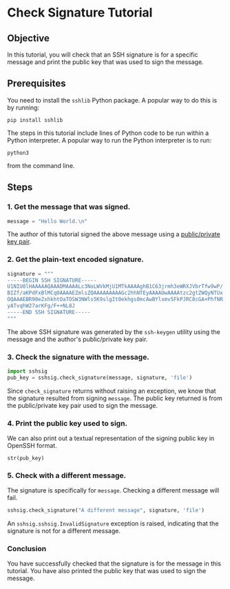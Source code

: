 Check Signature Tutorial
========================


Objective
---------

In this tutorial, you will 
check that an SSH signature is for a specific message
and print the public key that was used to sign the message.


Prerequisites
-------------

You need to install the `sshlib` Python package.
A popular way to do this is by running:

```
pip install sshlib
```

The steps in this tutorial include lines of Python code to be run within a Python interpreter.
A popular way to run the Python interpreter is to run:
```
python3
```
from the command line.


Steps
-----

### 1. Get the message that was signed.

```python
message = "Hello World.\n"
```

The author of this tutorial signed the above message using a
[public/private key pair](https://en.wikipedia.org/wiki/Public-key_cryptography).


### 2. Get the plain-text encoded signature.

```python
signature = """
-----BEGIN SSH SIGNATURE-----
U1NIU0lHAAAAAQAAADMAAAALc3NoLWVkMjU1MTkAAAAghB1C63jrmh3eWRXJVbrTfw9wP/
BIZf/aKPdFxBlMCq0AAAAEZmlsZQAAAAAAAAAGc2hhNTEyAAAAUwAAAAtzc2gtZWQyNTUx
OQAAAEBR90eZxhkhtOaTOSW3NWls5K9slgIt0ekhgs0mcAwBYlxmv5FkPJRC8cGA+PhfNR
yATvqhW27arKFg/F++NL8J
-----END SSH SIGNATURE-----
"""
```

The above SSH signature was generated by the `ssh-keygen` utility
using the message and the author's public/private key pair.


### 3. Check the signature with the message.

```python
import sshsig
pub_key = sshsig.check_signature(message, signature, 'file')
```

Since `check_signature` returns without raising an exception, we know that
the signature resulted from signing `message`.
The public key returned is from the public/private key pair used to sign
the message.


### 4. Print the public key used to sign.

We can also print out a textual representation of the signing public key in OpenSSH format.

```
str(pub_key)
```


### 5. Check with a different message.

The signature is specifically for `message`.
Checking a different message will fail.

```python
sshsig.check_signature("A different message", signature, 'file')
```

An `sshsig.sshsig.InvalidSignature` exception is raised,
indicating that the signature is not for a different message.


### Conclusion

You have successfully checked that the signature is for the message in this tutorial.
You have also printed the public key that was used to sign the message.
